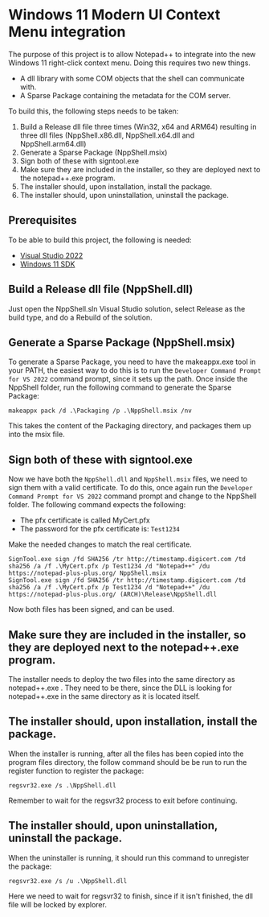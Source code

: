 # Windows 11 Modern UI Context Menu integration

The purpose of this project is to allow Notepad++ to integrate into the new Windows 11 right-click context menu.
Doing this requires two new things.

* A dll library with some COM objects that the shell can communicate with.
* A Sparse Package containing the metadata for the COM server.

To build this, the following steps needs to be taken:

1. Build a Release dll file three times (Win32, x64 and ARM64) resulting in three dll files (NppShell.x86.dll, NppShell.x64.dll and NppShell.arm64.dll)
2. Generate a Sparse Package (NppShell.msix)
3. Sign both of these with signtool.exe
4. Make sure they are included in the installer, so they are deployed next to the notepad++.exe program.
5. The installer should, upon installation, install the package.
6. The installer should, upon uninstallation, uninstall the package.

## Prerequisites

To be able to build this project, the following is needed:

* [Visual Studio 2022](https://visualstudio.microsoft.com/vs)
* [Windows 11 SDK](https://developer.microsoft.com/en-us/windows/downloads/windows-sdk)

## Build a Release dll file (NppShell.dll)
Just open the NppShell.sln Visual Studio solution, select Release as the build type, and do a Rebuild of the solution.

## Generate a Sparse Package (NppShell.msix)
To generate a Sparse Package, you need to have the makeappx.exe tool in your PATH, the easiest way to do this is to run the `Developer Command Prompt for VS 2022` command prompt, since it sets up the path.
Once inside the NppShell folder, run the following command to generate the Sparse Package:
```
makeappx pack /d .\Packaging /p .\NppShell.msix /nv
```
This takes the content of the Packaging directory, and packages them up into the msix file.

## Sign both of these with signtool.exe
Now we have both the `NppShell.dll` and `NppShell.msix` files, we need to sign them with a valid certificate.
To do this, once again run the `Developer Command Prompt for VS 2022` command prompt and change to the NppShell folder.
The following command expects the following:
* The pfx certificate is called MyCert.pfx
* The password for the pfx certificate is: `Test1234`

Make the needed changes to match the real certificate.
```
SignTool.exe sign /fd SHA256 /tr http://timestamp.digicert.com /td sha256 /a /f .\MyCert.pfx /p Test1234 /d "Notepad++" /du https://notepad-plus-plus.org/ NppShell.msix
SignTool.exe sign /fd SHA256 /tr http://timestamp.digicert.com /td sha256 /a /f .\MyCert.pfx /p Test1234 /d "Notepad++" /du https://notepad-plus-plus.org/ (ARCH)\Release\NppShell.dll
```
Now both files has been signed, and can be used.

## Make sure they are included in the installer, so they are deployed next to the notepad++.exe program.
The installer needs to deploy the two files into the same directory as notepad++.exe .
They need to be there, since the DLL is looking for notepad++.exe in the same directory as it is located itself.

## The installer should, upon installation, install the package.
When the installer is running, after all the files has been copied into the program files directory, the follow command should be be run to run the register function to register the package:
```
regsvr32.exe /s .\NppShell.dll
```

Remember to wait for the regsvr32 process to exit before continuing.

## The installer should, upon uninstallation, uninstall the package.
When the uninstaller is running, it should run this command to unregister the package:
```
regsvr32.exe /s /u .\NppShell.dll
```

Here we need to wait for regsvr32 to finish, since if it isn't finished, the dll file will be locked by explorer.